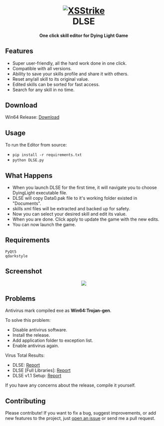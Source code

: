<h1 align="center">
  <br>
  <a href="https://github.com/elmoiv/DLSE"><img src="https://github.com/elmoiv/DLSE/blob/master/icon.png" alt="XSStrike"></a>
  <br>
  DLSE
  <br>
</h1>

<h4 align="center">One click skill editor for Dying Light Game</h4>

## Features
  - Super user-friendly, all the hard work done in one click.
  - Compatible with all versions.
  - Ability to save your skills profile and share it with others.
  - Reset any/all skill to its original value.
  - Edited skills can be sorted for fast access.
  - Search for any skill in no time.

## Download
Win64 Release: [Download](https://github.com/elmoiv/DLSE/releases/tag/1.0)
## Usage
To run the Editor from source:
 - `pip install -r requirements.txt`
 - `python DLSE.py`

## What Happens
  - When you launch DLSE for the first time, it will navigate you to choose DyingLight executable file.
  - DLSE will copy Data0.pak file to it's working folder existed in "Documents".
  - skills xml files will be extracted and backed up for safety.
  - Now you can select your desired skill and edit its value.
  - When you are done. Click apply to update the game with the new edits.
  - You can now launch the game.

## Requirements
  ```
PyQt5
qdarkstyle
  ```
## Screenshot
<p align="center">
  <img src="https://github.com/elmoiv/DLSE/blob/master/preview.png">
</p>

## Problems
Antivirus mark compiled exe as **Win64:Trojan-gen**.

To solve this problem:
  - Disable antivirus software.
  - Install the release.
  - Add application folder to exception list.
  - Enable antivirus again.

Virus Total Results:
  - DLSE: [Report](https://www.virustotal.com/gui/file/ba005ae9277bc7703247bf00b8156be2e5eaf014294ade188a8f726c9ae355e8/detection/f-ba005ae9277bc7703247bf00b8156be2e5eaf014294ade188a8f726c9ae355e8-1595172634)
  - DLSE [Full Libraries]: [Report](https://www.virustotal.com/gui/file/3dcbc45f2b8708aa0d52810344b8f64bc4f7fc00d7c451bc138cf0096a69cab7/detection/f-3dcbc45f2b8708aa0d52810344b8f64bc4f7fc00d7c451bc138cf0096a69cab7-1595172987)
  - DLSE v1.1 Setup: [Report](https://www.virustotal.com/gui/file/110bcca8e4087522ba5fee1852e2c0598d7008e64a7c6a6cc6b80c718a5ca1f1/detection/f-110bcca8e4087522ba5fee1852e2c0598d7008e64a7c6a6cc6b80c718a5ca1f1-1595619055)

If you have any concerns about the release, compile it yourself.

## Contributing
Please contribute! If you want to fix a bug, suggest improvements, or add new features to the project, just [open an issue](https://github.com/elmoiv/DLSE/issues) or send me a pull request.
